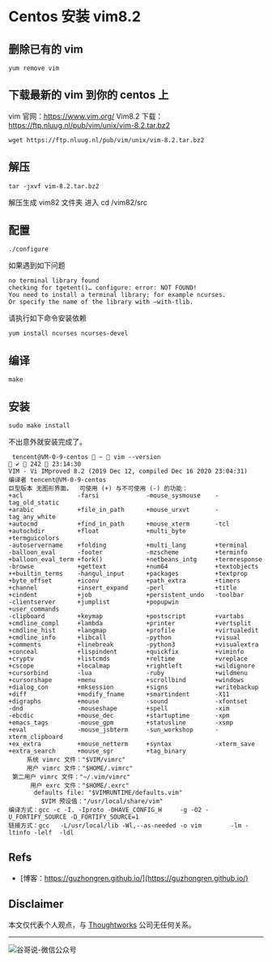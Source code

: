 # Centos 安装 vim8.2


## 删除已有的 vim

```shell
yum remove vim
```

## 下载最新的 vim 到你的 centos 上

vim 官网：https://www.vim.org/
Vim8.2 下载：https://ftp.nluug.nl/pub/vim/unix/vim-8.2.tar.bz2

```shell
wget https://ftp.nluug.nl/pub/vim/unix/vim-8.2.tar.bz2
```

## 解压

```shell
tar -jxvf vim-8.2.tar.bz2
```
解压生成 vim82 文件夹
进入 cd /vim82/src

## 配置

```
./configure
```

如果遇到如下问题
```
no terminal library found
checking for tgetent()… configure: error: NOT FOUND!
You need to install a terminal library; for example ncurses.
Or specify the name of the library with –with-tlib.
```

请执行如下命令安装依赖

```shell
yum install ncurses ncurses-devel
```

## 编译

```shell
make
```

## 安装

```shell
sudo make install
```

不出意外就安装完成了。

```shell
 tencent@VM-0-9-centos  ~  vim --version                               ✔  242  23:14:30
VIM - Vi IMproved 8.2 (2019 Dec 12, compiled Dec 16 2020 23:04:31)
编译者 tencent@VM-0-9-centos
巨型版本 无图形界面。  可使用 (+) 与不可使用 (-) 的功能：
+acl               -farsi             -mouse_sysmouse    -tag_old_static
+arabic            +file_in_path      +mouse_urxvt       -tag_any_white
+autocmd           +find_in_path      +mouse_xterm       -tcl
+autochdir         +float             +multi_byte        +termguicolors
-autoservername    +folding           +multi_lang        +terminal
-balloon_eval      -footer            -mzscheme          +terminfo
+balloon_eval_term +fork()            +netbeans_intg     +termresponse
-browse            +gettext           +num64             +textobjects
++builtin_terms    -hangul_input      +packages          +textprop
+byte_offset       +iconv             +path_extra        +timers
+channel           +insert_expand     -perl              +title
+cindent           +job               +persistent_undo   -toolbar
-clientserver      +jumplist          +popupwin          +user_commands
-clipboard         +keymap            +postscript        +vartabs
+cmdline_compl     +lambda            +printer           +vertsplit
+cmdline_hist      +langmap           +profile           +virtualedit
+cmdline_info      +libcall           -python            +visual
+comments          +linebreak         -python3           +visualextra
+conceal           +lispindent        +quickfix          +viminfo
+cryptv            +listcmds          +reltime           +vreplace
+cscope            +localmap          +rightleft         +wildignore
+cursorbind        -lua               -ruby              +wildmenu
+cursorshape       +menu              +scrollbind        +windows
+dialog_con        +mksession         +signs             +writebackup
+diff              +modify_fname      +smartindent       -X11
+digraphs          +mouse             -sound             -xfontset
-dnd               -mouseshape        +spell             -xim
-ebcdic            +mouse_dec         +startuptime       -xpm
+emacs_tags        -mouse_gpm         +statusline        -xsmp
+eval              -mouse_jsbterm     -sun_workshop      -xterm_clipboard
+ex_extra          +mouse_netterm     +syntax            -xterm_save
+extra_search      +mouse_sgr         +tag_binary
     系统 vimrc 文件："$VIM/vimrc"
     用户 vimrc 文件："$HOME/.vimrc"
 第二用户 vimrc 文件："~/.vim/vimrc"
      用户 exrc 文件："$HOME/.exrc"
       defaults file: "$VIMRUNTIME/defaults.vim"
         $VIM 预设值："/usr/local/share/vim"
编译方式：gcc -c -I. -Iproto -DHAVE_CONFIG_H     -g -O2 -U_FORTIFY_SOURCE -D_FORTIFY_SOURCE=1
链接方式：gcc   -L/usr/local/lib -Wl,--as-needed -o vim        -lm -ltinfo -lelf  -ldl

```

## Refs

* [博客：https://guzhongren.github.io/](https://guzhongren.github.io/)

## Disclaimer

本文仅代表个人观点，与 [Thoughtworks](https://www.Thoughtworks.com/) 公司无任何关系。

----
![谷哥说-微信公众号](https://cdn.jsdelivr.net/gh/guzhongren/data-hosting@master/20210819/wechat.ae9zxgscqcg.png)

